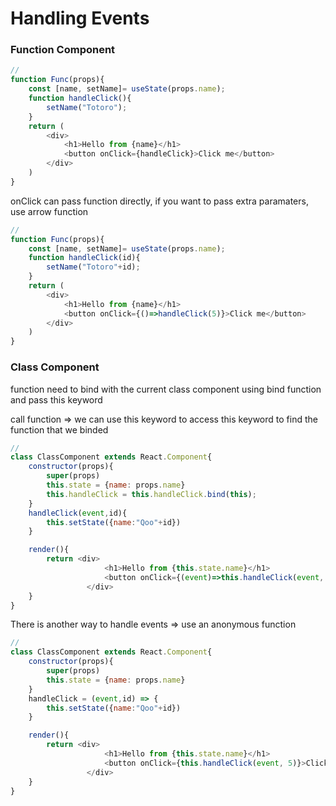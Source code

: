 # Handling Events



### Function Component

```javascript
//
function Func(props){
    const [name, setName]= useState(props.name);
    function handleClick(){
        setName("Totoro");
    }
    return (
        <div>
            <h1>Hello from {name}</h1>
            <button onClick={handleClick}>Click me</button>
        </div>
    )
}
```

onClick can pass function directly, if you want to pass extra paramaters, use arrow function

```javascript
//
function Func(props){
    const [name, setName]= useState(props.name);
    function handleClick(id){
        setName("Totoro"+id);
    }
    return (
        <div>
            <h1>Hello from {name}</h1>
            <button onClick={()=>handleClick(5)}>Click me</button>
        </div>
    )
}
```



### Class Component

function need to bind with the current class component using bind function and pass this keyword

call function => we can use this keyword to access this keyword to find the function that we binded

```javascript
//
class ClassComponent extends React.Component{
    constructor(props){
        super(props)
        this.state = {name: props.name}
        this.handleClick = this.handleClick.bind(this);
    }
    handleClick(event,id){
        this.setState({name:"Qoo"+id})
    }

    render(){
        return <div>
                     <h1>Hello from {this.state.name}</h1>
                     <button onClick={(event)=>this.handleClick(event, 5)}>Click me</button>
                 </div>
    }
}
```

There is another way to handle events => use an anonymous function &#x20;

```javascript
//
class ClassComponent extends React.Component{
    constructor(props){
        super(props)
        this.state = {name: props.name}
    }
    handleClick = (event,id) => {
        this.setState({name:"Qoo"+id})
    }

    render(){
        return <div>
                     <h1>Hello from {this.state.name}</h1>
                     <button onClick={this.handleClick(event, 5)}>Click me</button>
                 </div>
    }
}
```
